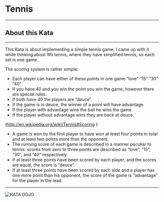 # Tennis

---

## About this Kata

---

This Kata is about implementing a simple tennis game.
I came up with it while thinking about Wii tennis, where they have simplified tennis, so each set is one game.

The scoring system is rather simple:

- Each player can have either of these points in one game “love” “15” “30” “40”
- If you have 40 and you win the point you win the game, however there are special rules.
- If both have 40 the players are “deuce”.
- If the game is in deuce, the winner of a point will have advantage
- If the player with advantage wins the ball he wins the game
- If the player without advantage wins they are back at deuce.

(http://en.wikipedia.org/wiki/Tennis#Scoring ):

- A game is won by the first player to have won at least four points in total and at least two points more than the opponent.
- The running score of each game is described in a manner peculiar to tennis: scores from zero to three points are described as “love”, “15”, “30”, and “40” respectively.
- If at least three points have been scored by each player, and the scores are equal, the score is “deuce”.
- If at least three points have been scored by each side and a player has one more point than his opponent, the score of the game is “advantage” for the player in the lead.

---

![KATA DOJO](https://kata-log.rocks/images/default.jpg)